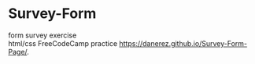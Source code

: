 # Survey-Form
form survey exercise  
html/css FreeCodeCamp practice 
 https://danerez.github.io/Survey-Form-Page/. 
